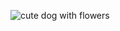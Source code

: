 ![cute dog with flowers](https://pixnio.com/free-images/2020/09/22/2020-09-22-10-54-25-317x475.jpg)
